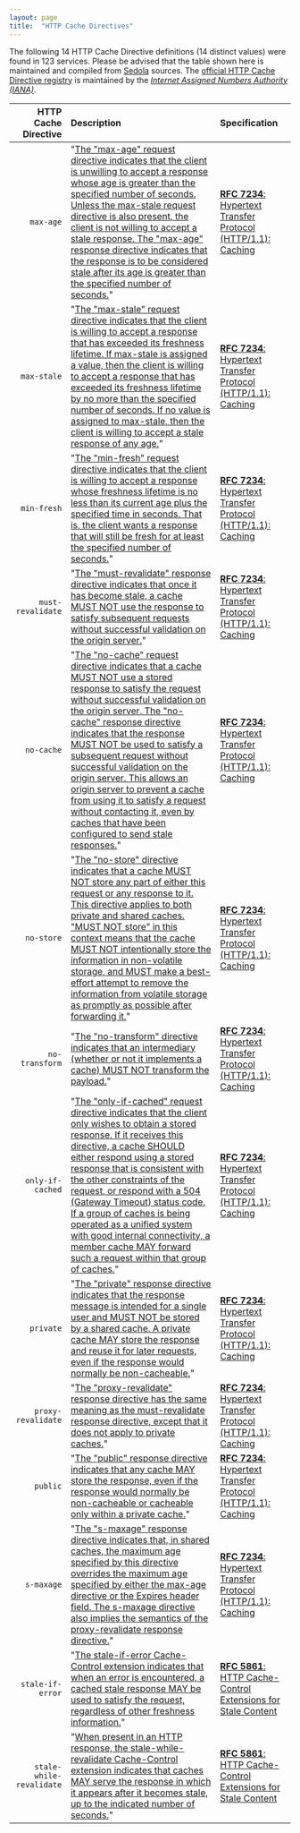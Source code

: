 ```yaml
---
layout: page
title:  "HTTP Cache Directives"
---
```




The following 14 HTTP Cache Directive definitions (14 distinct values) were found in 123 services. Please be advised that the table shown here is maintained and compiled from [Sedola](https://github.com/dret/sedola) sources. The [official HTTP Cache Directive registry](http://www.iana.org/assignments/http-cache-directives/http-cache-directives.xhtml) is maintained by the [*Internet Assigned Numbers Authority (IANA)*](http://www.iana.org/).

HTTP Cache Directive | Description | Specification
-------: | :---------- | :---
`max-age` | "[The "max-age" request directive indicates that the client is unwilling to accept a response whose age is greater than the specified number of seconds. Unless the max-stale request directive is also present, the client is not willing to accept a stale response. The "max-age" response directive indicates that the response is to be considered stale after its age is greater than the specified number of seconds.](http://tools.ietf.org/html/rfc7234#section-5.2.1.1)" | [**RFC 7234**: Hypertext Transfer Protocol (HTTP/1.1): Caching](http://tools.ietf.org/html/rfc7234)
`max-stale` | "[The "max-stale" request directive indicates that the client is willing to accept a response that has exceeded its freshness lifetime. If max-stale is assigned a value, then the client is willing to accept a response that has exceeded its freshness lifetime by no more than the specified number of seconds. If no value is assigned to max-stale, then the client is willing to accept a stale response of any age.](http://tools.ietf.org/html/rfc7234#section-5.2.1.2)" | [**RFC 7234**: Hypertext Transfer Protocol (HTTP/1.1): Caching](http://tools.ietf.org/html/rfc7234)
`min-fresh` | "[The "min-fresh" request directive indicates that the client is willing to accept a response whose freshness lifetime is no less than its current age plus the specified time in seconds. That is, the client wants a response that will still be fresh for at least the specified number of seconds.](http://tools.ietf.org/html/rfc7234#section-5.2.1.3)" | [**RFC 7234**: Hypertext Transfer Protocol (HTTP/1.1): Caching](http://tools.ietf.org/html/rfc7234)
`must-revalidate` | "[The "must-revalidate" response directive indicates that once it has become stale, a cache MUST NOT use the response to satisfy subsequent requests without successful validation on the origin server.](http://tools.ietf.org/html/rfc7234#section-5.2.2.1)" | [**RFC 7234**: Hypertext Transfer Protocol (HTTP/1.1): Caching](http://tools.ietf.org/html/rfc7234)
`no-cache` | "[The "no-cache" request directive indicates that a cache MUST NOT use a stored response to satisfy the request without successful validation on the origin server. The "no-cache" response directive indicates that the response MUST NOT be used to satisfy a subsequent request without successful validation on the origin server. This allows an origin server to prevent a cache from using it to satisfy a request without contacting it, even by caches that have been configured to send stale responses.](http://tools.ietf.org/html/rfc7234#section-5.2.1.4)" | [**RFC 7234**: Hypertext Transfer Protocol (HTTP/1.1): Caching](http://tools.ietf.org/html/rfc7234)
`no-store` | "[The "no-store" directive indicates that a cache MUST NOT store any part of either this request or any response to it. This directive applies to both private and shared caches. "MUST NOT store" in this context means that the cache MUST NOT intentionally store the information in non-volatile storage, and MUST make a best-effort attempt to remove the information from volatile storage as promptly as possible after forwarding it.](http://tools.ietf.org/html/rfc7234#section-5.2.1.5)" | [**RFC 7234**: Hypertext Transfer Protocol (HTTP/1.1): Caching](http://tools.ietf.org/html/rfc7234)
`no-transform` | "[The "no-transform" directive indicates that an intermediary (whether or not it implements a cache) MUST NOT transform the payload.](http://tools.ietf.org/html/rfc7234#section-5.2.1.6)" | [**RFC 7234**: Hypertext Transfer Protocol (HTTP/1.1): Caching](http://tools.ietf.org/html/rfc7234)
`only-if-cached` | "[The "only-if-cached" request directive indicates that the client only wishes to obtain a stored response. If it receives this directive, a cache SHOULD either respond using a stored response that is consistent with the other constraints of the request, or respond with a 504 (Gateway Timeout) status code. If a group of caches is being operated as a unified system with good internal connectivity, a member cache MAY forward such a request within that group of caches.](http://tools.ietf.org/html/rfc7234#section-5.2.1.7)" | [**RFC 7234**: Hypertext Transfer Protocol (HTTP/1.1): Caching](http://tools.ietf.org/html/rfc7234)
`private` | "[The "private" response directive indicates that the response message is intended for a single user and MUST NOT be stored by a shared cache. A private cache MAY store the response and reuse it for later requests, even if the response would normally be non-cacheable.](http://tools.ietf.org/html/rfc7234#section-5.2.2.6)" | [**RFC 7234**: Hypertext Transfer Protocol (HTTP/1.1): Caching](http://tools.ietf.org/html/rfc7234)
`proxy-revalidate` | "[The "proxy-revalidate" response directive has the same meaning as the must-revalidate response directive, except that it does not apply to private caches.](http://tools.ietf.org/html/rfc7234#section-5.2.2.7)" | [**RFC 7234**: Hypertext Transfer Protocol (HTTP/1.1): Caching](http://tools.ietf.org/html/rfc7234)
`public` | "[The "public" response directive indicates that any cache MAY store the response, even if the response would normally be non-cacheable or cacheable only within a private cache.](http://tools.ietf.org/html/rfc7234#section-5.2.2.5)" | [**RFC 7234**: Hypertext Transfer Protocol (HTTP/1.1): Caching](http://tools.ietf.org/html/rfc7234)
`s-maxage` | "[The "s-maxage" response directive indicates that, in shared caches, the maximum age specified by this directive overrides the maximum age specified by either the max-age directive or the Expires header field. The s-maxage directive also implies the semantics of the proxy-revalidate response directive.](http://tools.ietf.org/html/rfc7234#section-5.2.2.9)" | [**RFC 7234**: Hypertext Transfer Protocol (HTTP/1.1): Caching](http://tools.ietf.org/html/rfc7234)
`stale-if-error` | "[The stale-if-error Cache-Control extension indicates that when an error is encountered, a cached stale response MAY be used to satisfy the request, regardless of other freshness information.](http://tools.ietf.org/html/rfc5861#section-4)" | [**RFC 5861**: HTTP Cache-Control Extensions for Stale Content](http://tools.ietf.org/html/rfc5861)
`stale-while-revalidate` | "[When present in an HTTP response, the stale-while-revalidate Cache-Control extension indicates that caches MAY serve the response in which it appears after it becomes stale, up to the indicated number of seconds.](http://tools.ietf.org/html/rfc5861#section-3)" | [**RFC 5861**: HTTP Cache-Control Extensions for Stale Content](http://tools.ietf.org/html/rfc5861)
